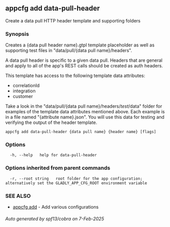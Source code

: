 ## appcfg add data-pull-header

Create a data pull HTTP header template and supporting folders

### Synopsis


Creates a {data pull header name}.gtpl template placeholder as well as supporting test files in "data/pull/{data pull name}/headers".

A data pull header is specific to a given data pull. Headers that are general and apply to all of the app's REST calls should be created as auth headers.

This template has access to the following template data attributes:
- correlationId
- integration
- customer

Take a look in the "data/pull/{data pull name}/headers/_test_/data" folder for examples of the template data attributes mentioned above. Each example is in a file named "{attribute name}.json". You will use this data for testing and verifying the output of the header template.


```
appcfg add data-pull-header {data pull name} {header name} [flags]
```

### Options

```
  -h, --help   help for data-pull-header
```

### Options inherited from parent commands

```
  -r, --root string   root folder for the app configuration; alternatively set the GLADLY_APP_CFG_ROOT environment variable
```

### SEE ALSO

* [appcfg add](appcfg_add.md)	 - Add various configurations

###### Auto generated by spf13/cobra on 7-Feb-2025
